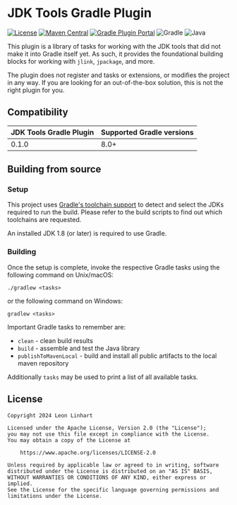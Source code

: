 # JDK Tools Gradle Plugin

[![License](https://img.shields.io/badge/license-Apache%202.0-yellowgreen.svg?style=for-the-badge&label=License)](https://github.com/Osmerion/gradle-jdk-tools/blob/master/LICENSE)
[![Maven Central](https://img.shields.io/maven-central/v/com.osmerion.gradle.jdk.tools/gradle-jdk-tools.svg?style=for-the-badge&label=Maven%20Central)](https://maven-badges.herokuapp.com/maven-central/com.osmerion.gradle.jdk.tools/gradle-jdk-tools)
[![Gradle Plugin Portal](https://img.shields.io/maven-metadata/v.svg?style=for-the-badge&label=Gradle%20Plugin%20Portal&logo=Gradle&metadataUrl=https%3A%2F%2Fplugins.gradle.org%2Fm2%2Fcom%2Fosmerion%2Fjdk-tools%2Fcom.osmerion.jdk-tools.gradle.plugin%2Fmaven-metadata.xml)](https://plugins.gradle.org/plugin/com.osmerion.jdk-tools)
![Gradle](https://img.shields.io/badge/Gradle-8.0-green.svg?style=for-the-badge&color=1ba8cb&logo=Gradle)
![Java](https://img.shields.io/badge/Java-17-green.svg?style=for-the-badge&color=b07219&logo=Java)

This plugin is a library of tasks for working with the JDK tools that did not
make it into Gradle itself yet. As such, it provides the foundational building
blocks for working with `jlink`, `jpackage`, and more.

The plugin does not register and tasks or extensions, or modifies the project in
any way. If you are looking for an out-of-the-box solution, this is not the
right plugin for you.


## Compatibility

| JDK Tools Gradle Plugin | Supported Gradle versions |
|-------------------------|---------------------------|
| 0.1.0                   | 8.0+                      |


## Building from source

### Setup

This project uses [Gradle's toolchain support](https://docs.gradle.org/current/userguide/toolchains.html)
to detect and select the JDKs required to run the build. Please refer to the
build scripts to find out which toolchains are requested.

An installed JDK 1.8 (or later) is required to use Gradle.

### Building

Once the setup is complete, invoke the respective Gradle tasks using the
following command on Unix/macOS:

    ./gradlew <tasks>

or the following command on Windows:

    gradlew <tasks>

Important Gradle tasks to remember are:
- `clean`                   - clean build results
- `build`                   - assemble and test the Java library
- `publishToMavenLocal`     - build and install all public artifacts to the
                              local maven repository

Additionally `tasks` may be used to print a list of all available tasks.


## License

```
Copyright 2024 Leon Linhart

Licensed under the Apache License, Version 2.0 (the "License");
you may not use this file except in compliance with the License.
You may obtain a copy of the License at

    https://www.apache.org/licenses/LICENSE-2.0

Unless required by applicable law or agreed to in writing, software
distributed under the License is distributed on an "AS IS" BASIS,
WITHOUT WARRANTIES OR CONDITIONS OF ANY KIND, either express or implied.
See the License for the specific language governing permissions and
limitations under the License.
```